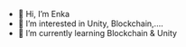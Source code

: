 - 👋 Hi, I’m Enka
- 👀 I’m interested in Unity, Blockchain,....
- 🌱 I’m currently learning Blockchain & Unity


<!---
SpaceTienpna/SpaceTienpna is a ✨ special ✨ repository because its `README.md` (this file) appears on your GitHub profile.
You can click the Preview link to take a look at your changes.
--->
